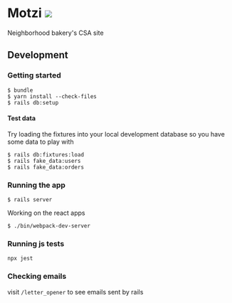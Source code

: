 # Motzi ![](https://github.com/kylefritz/motzi/workflows/ci/badge.svg)

Neighborhood bakery's CSA site

## Development

### Getting started

```
$ bundle
$ yarn install --check-files
$ rails db:setup
```

#### Test data

Try loading the fixtures into your local development database so you have some data to play with

```
$ rails db:fixtures:load
$ rails fake_data:users
$ rails fake_data:orders
```

### Running the app

```
$ rails server
```

Working on the react apps

```
$ ./bin/webpack-dev-server
```

### Running js tests

```
npx jest
```

### Checking emails

visit `/letter_opener` to see emails sent by rails
